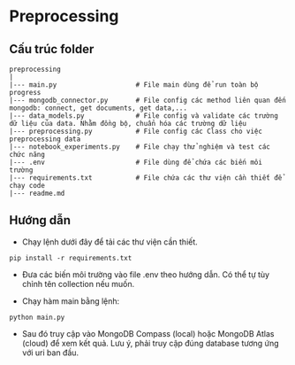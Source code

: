# Preprocessing
## Cấu trúc folder

```
preprocessing
|
|--- main.py                    # File main dùng để run toàn bộ progress
|--- mongodb_connector.py       # File config các method liên quan đến mongodb: connect, get documents, get data,...
|--- data_models.py             # File config và validate các trường dữ liệu của data. Nhằm đồng bộ, chuẩn hóa các trường dữ liệu
|--- preprocessing.py           # File config các Class cho việc preprocessing data
|--- notebook_experiments.py    # File chạy thử nghiệm và test các chức năng
|--- .env                       # File dùng để chứa các biến môi trường
|--- requirements.txt           # File chứa các thư viện cần thiết để chạy code   
|--- readme.md               
```
## Hướng dẫn

- Chạy lệnh dưới đây để tải các thư viện cần thiết.
```
pip install -r requirements.txt
```

- Đưa các biến môi trường vào file .env theo hướng dẫn. Có thể tự tùy chỉnh tên collection nếu muốn.

- Chạy hàm main bằng lệnh:
```
python main.py
```

- Sau đó truy cập vào MongoDB Compass (local) hoặc MongoDB Atlas (cloud) để xem kết quả. Lưu ý, phải truy cập đúng database tương ứng với uri ban đầu.
